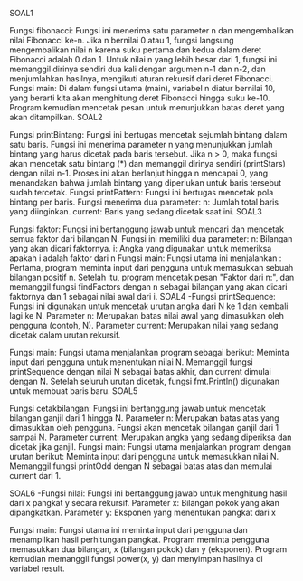 SOAL1

Fungsi fibonacci: Fungsi ini menerima satu parameter n dan mengembalikan nilai Fibonacci ke-n. Jika n bernilai 0 atau 1, fungsi langsung mengembalikan nilai n karena suku pertama dan kedua dalam deret Fibonacci adalah 0 dan 1. Untuk nilai n yang lebih besar dari 1, fungsi ini memanggil dirinya sendiri dua kali dengan argumen n-1 dan n-2, dan menjumlahkan hasilnya, mengikuti aturan rekursif dari deret Fibonacci.
Fungsi main: Di dalam fungsi utama (main), variabel n diatur bernilai 10, yang berarti kita akan menghitung deret Fibonacci hingga suku ke-10. Program kemudian mencetak pesan untuk menunjukkan batas deret yang akan ditampilkan.
SOAL2

Fungsi printBintang: Fungsi ini bertugas mencetak sejumlah bintang dalam satu baris. Fungsi ini menerima parameter n yang menunjukkan jumlah bintang yang harus dicetak pada baris tersebut. Jika n > 0, maka fungsi akan mencetak satu bintang (*) dan memanggil dirinya sendiri (printStars) dengan nilai n-1. Proses ini akan berlanjut hingga n mencapai 0, yang menandakan bahwa jumlah bintang yang diperlukan untuk baris tersebut sudah tercetak.
Fungsi printPattern: Fungsi ini bertugas mencetak pola bintang per baris. Fungsi menerima dua parameter: n: Jumlah total baris yang diinginkan. current: Baris yang sedang dicetak saat ini.
SOAL3

Fungsi faktor: Fungsi ini bertanggung jawab untuk mencari dan mencetak semua faktor dari bilangan N. Fungsi ini memiliki dua parameter: n: Bilangan yang akan dicari faktornya. i: Angka yang digunakan untuk memeriksa apakah i adalah faktor dari n
Fungsi main: Fungsi utama ini menjalankan : Pertama, program meminta input dari pengguna untuk memasukkan sebuah bilangan positif n. Setelah itu, program mencetak pesan "Faktor dari n:", dan memanggil fungsi findFactors dengan n sebagai bilangan yang akan dicari faktornya dan 1 sebagai nilai awal dari i.
SOAL4 -Fungsi printSequence: Fungsi ini digunakan untuk mencetak urutan angka dari N ke 1 dan kembali lagi ke N. Parameter n: Merupakan batas nilai awal yang dimasukkan oleh pengguna (contoh, N). Parameter current: Merupakan nilai yang sedang dicetak dalam urutan rekursif.

Fungsi main: Fungsi utama menjalankan program sebagai berikut: Meminta input dari pengguna untuk menentukan nilai N. Memanggil fungsi printSequence dengan nilai N sebagai batas akhir, dan current dimulai dengan N. Setelah seluruh urutan dicetak, fungsi fmt.Println() digunakan untuk membuat baris baru.
SOAL5

Fungsi cetakbilangan: Fungsi ini bertanggung jawab untuk mencetak bilangan ganjil dari 1 hingga N. Parameter n: Merupakan batas atas yang dimasukkan oleh pengguna. Fungsi akan mencetak bilangan ganjil dari 1 sampai N. Parameter current: Merupakan angka yang sedang diperiksa dan dicetak jika ganjil.
Fungsi main: Fungsi utama menjalankan program dengan urutan berikut: Meminta input dari pengguna untuk memasukkan nilai N. Memanggil fungsi printOdd dengan N sebagai batas atas dan memulai current dari 1.

SOAL6 -Fungsi nilai: Fungsi ini bertanggung jawab untuk menghitung hasil dari x pangkat y secara rekursif. Parameter x: Bilangan pokok yang akan dipangkatkan. Parameter y: Eksponen yang menentukan pangkat dari x

Fungsi main: Fungsi utama ini meminta input dari pengguna dan menampilkan hasil perhitungan pangkat. Program meminta pengguna memasukkan dua bilangan, x (bilangan pokok) dan y (eksponen). Program kemudian memanggil fungsi power(x, y) dan menyimpan hasilnya di variabel result.

